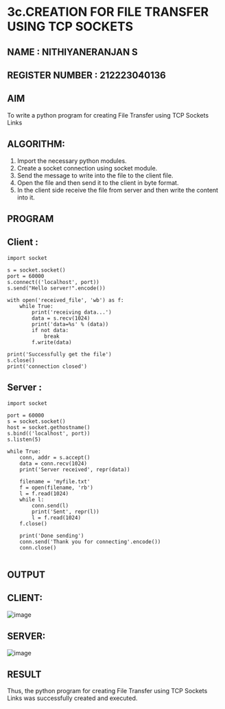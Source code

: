 # 3c.CREATION FOR FILE TRANSFER USING TCP SOCKETS
## NAME : NITHIYANERANJAN S
## REGISTER NUMBER : 212223040136
## AIM
To write a python program for creating File Transfer using TCP Sockets Links
## ALGORITHM:
1. Import the necessary python modules.
2. Create a socket connection using socket module.
3. Send the message to write into the file to the client file.
4. Open the file and then send it to the client in byte format.
5. In the client side receive the file from server and then write the content into it.
## PROGRAM
## Client :
```
import socket

s = socket.socket()
port = 60000
s.connect(('localhost', port))
s.send("Hello server!".encode())

with open('received_file', 'wb') as f:
    while True:
        print('receiving data...')
        data = s.recv(1024)
        print('data=%s' % (data))
        if not data:
            break
        f.write(data)

print('Successfully get the file')
s.close()
print('connection closed')

```
## Server :

```
import socket

port = 60000
s = socket.socket()
host = socket.gethostname()
s.bind(('localhost', port))
s.listen(5)

while True:
    conn, addr = s.accept()
    data = conn.recv(1024)
    print('Server received', repr(data))

    filename = 'myfile.txt'
    f = open(filename, 'rb')
    l = f.read(1024)
    while l:
        conn.send(l)
        print('Sent', repr(l))
        l = f.read(1024)
    f.close()

    print('Done sending')
    conn.send('Thank you for connecting'.encode())
    conn.close()


```

## OUTPUT
## CLIENT:
![image](https://github.com/NITHIYANERANJAN/3c.FILE_TRANSFER_USING_TCP_SOCKETS/assets/144979351/09db3c40-fd03-4b5b-a29c-34d912e5b3d3)


## SERVER:
![image](https://github.com/NITHIYANERANJAN/3c.FILE_TRANSFER_USING_TCP_SOCKETS/assets/144979351/0901359b-e647-4f37-8b73-9529bbcecc5b)


## RESULT
Thus, the python program for creating File Transfer using TCP Sockets Links was 
successfully created and executed.
